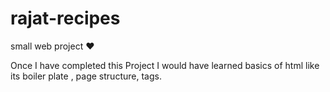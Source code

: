 # rajat-recipes
small web project ♥

Once I have completed this Project I would have learned basics of html like its boiler plate , page structure, tags.